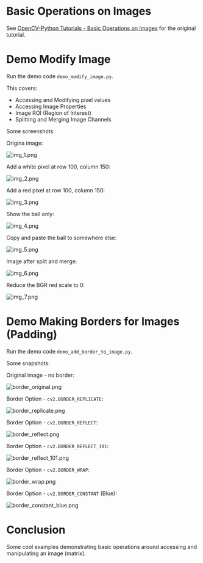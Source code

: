 # Basic Operations on Images

See [OpenCV-Python Tutorials - Basic Operations on Images](https://opencv-python-tutroals.readthedocs.org/en/latest/py_tutorials/py_core/py_basic_ops/py_basic_ops.html#basic-ops) for the original tutorial.

# Demo Modify Image

Run the demo code `demo_modify_image.py`.

This covers:

- Accessing and Modifying pixel values
- Accessing Image Properties
- Image ROI (Region of Interest)
- Splitting and Merging Image Channels

Some screenshots:

Origina image:

![img_1.png](./screenshots/img_1.png)

Add a white pixel at row 100, column 150:

![img_2.png](./screenshots/img_2.png)

Add a red pixel at row 100, column 150:

![img_3.png](./screenshots/img_3.png)

Show the ball only:

![img_4.png](./screenshots/img_4.png)

Copy and paste the ball to somewhere else:

![img_5.png](./screenshots/img_5.png)

Image after split and merge:

![img_6.png](./screenshots/img_6.png)

Reduce the BGR red scale to 0:

![img_7.png](./screenshots/img_7.png)

# Demo Making Borders for Images (Padding)

Run the demo code `demo_add_border_to_image.py`.

Some snapshots:

Original image - no border:

![border_original.png](./screenshots/border_original.png)

Border Option - `cv2.BORDER_REPLICATE`:

![border_replicate.png](./screenshots/border_replicate.png)

Border Option - `cv2.BORDER_REFLECT`:

![border_reflect.png](./screenshots/border_reflect.png)

Border Option - `cv2.BORDER_REFLECT_101`:

![border_reflect_101.png](./screenshots/border_reflect_101.png)

Border Option - `cv2.BORDER_WRAP`:

![border_wrap.png](./screenshots/border_wrap.png)

Border Option - `cv2.BORDER_CONSTANT` (Blue):

![border_constant_blue.png](./screenshots/border_constant_blue.png)

# Conclusion

Some cool examples demonstrating basic operations around accessing and manipulating an image (matrix).
